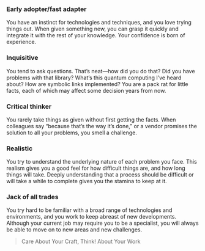 ### Early adopter/fast adapter
You have an instinct for technologies and techniques, and you love trying things out. When
given something new, you can grasp it quickly and integrate it with the rest of your
knowledge. Your confidence is born of experience.
### Inquisitive
You tend to ask questions. That’s neat—how did you do that? Did you have problems with
that library? What’s this quantum computing I’ve heard about? How are symbolic links
implemented? You are a pack rat for little facts, each of which may affect some decision
years from now.
### Critical thinker
You rarely take things as given without first getting the facts. When colleagues say “because
that’s the way it’s done,” or a vendor promises the solution to all your problems, you smell a
challenge.
### Realistic
You try to understand the underlying nature of each problem you face. This realism gives you
a good feel for how difficult things are, and how long things will take. Deeply understanding
that a process should be difficult or will take a while to complete gives you the stamina to
keep at it.
### Jack of all trades
You try hard to be familiar with a broad range of technologies and environments, and you
work to keep abreast of new developments. Although your current job may require you to be
a specialist, you will always be able to move on to new areas and new challenges.

> Care About Your Craft, Think! About Your Work
